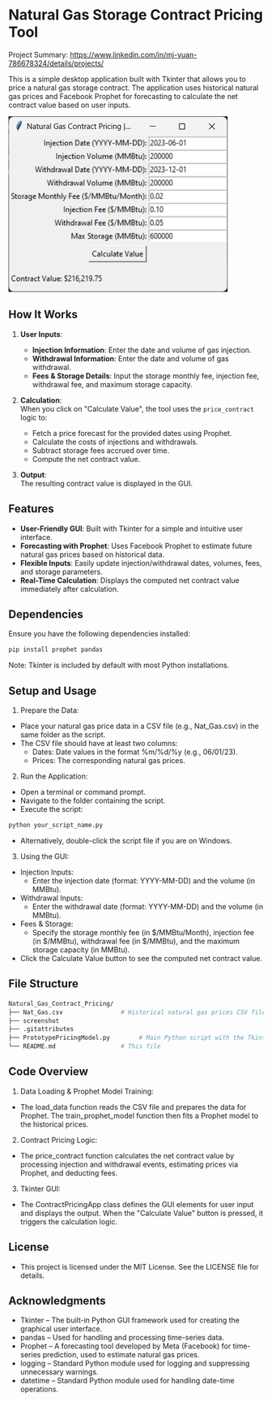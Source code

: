 # Natural Gas Storage Contract Pricing Tool

Project Summary: https://www.linkedin.com/in/mj-yuan-786678324/details/projects/

This is a simple desktop application built with Tkinter that allows you to price a natural gas storage contract. The application uses historical natural gas prices and Facebook Prophet for forecasting to calculate the net contract value based on user inputs.

![Application Screenshot](screenshot.png)

## How It Works

1. **User Inputs**:  
   - **Injection Information**: Enter the date and volume of gas injection.
   - **Withdrawal Information**: Enter the date and volume of gas withdrawal.
   - **Fees & Storage Details**: Input the storage monthly fee, injection fee, withdrawal fee, and maximum storage capacity.
   
2. **Calculation**:  
   When you click on "Calculate Value", the tool uses the `price_contract` logic to:
   - Fetch a price forecast for the provided dates using Prophet.
   - Calculate the costs of injections and withdrawals.
   - Subtract storage fees accrued over time.
   - Compute the net contract value.
   
3. **Output**:  
   The resulting contract value is displayed in the GUI.

## Features

- **User-Friendly GUI**: Built with Tkinter for a simple and intuitive user interface.
- **Forecasting with Prophet**: Uses Facebook Prophet to estimate future natural gas prices based on historical data.
- **Flexible Inputs**: Easily update injection/withdrawal dates, volumes, fees, and storage parameters.
- **Real-Time Calculation**: Displays the computed net contract value immediately after calculation.

## Dependencies

Ensure you have the following dependencies installed:

```bash
pip install prophet pandas
```
Note: Tkinter is included by default with most Python installations.

## Setup and Usage
1. Prepare the Data:
- Place your natural gas price data in a CSV file (e.g., Nat_Gas.csv) in the same folder as the script.
- The CSV file should have at least two columns:
  - Dates: Date values in the format %m/%d/%y (e.g., 06/01/23).
  - Prices: The corresponding natural gas prices.

2. Run the Application:
- Open a terminal or command prompt.
- Navigate to the folder containing the script.
- Execute the script:
```bash
python your_script_name.py
```
- Alternatively, double-click the script file if you are on Windows.

3. Using the GUI:
- Injection Inputs:
  - Enter the injection date (format: YYYY-MM-DD) and the volume (in MMBtu).
- Withdrawal Inputs:
  - Enter the withdrawal date (format: YYYY-MM-DD) and the volume (in MMBtu).
- Fees & Storage:
  - Specify the storage monthly fee (in $/MMBtu/Month), injection fee (in $/MMBtu), withdrawal fee (in $/MMBtu), and the maximum storage capacity (in MMBtu).
- Click the Calculate Value button to see the computed net contract value.

## File Structure
```bash
Natural_Gas_Contract_Pricing/
├── Nat_Gas.csv                # Historical natural gas prices CSV file
├── screenshot
├── .gitattributes
├── PrototypePricingModel.py        # Main Python script with the Tkinter GUI and contract pricing logic
└── README.md                  # This file
```

## Code Overview
1. Data Loading & Prophet Model Training:
- The load_data function reads the CSV file and prepares the data for Prophet. The train_prophet_model function then fits a Prophet model to the historical prices.
2. Contract Pricing Logic:
- The price_contract function calculates the net contract value by processing injection and withdrawal events, estimating prices via Prophet, and deducting fees.
3. Tkinter GUI:
- The ContractPricingApp class defines the GUI elements for user input and displays the output. When the "Calculate Value" button is pressed, it triggers the calculation logic.

## License
- This project is licensed under the MIT License. See the LICENSE file for details.

## Acknowledgments
- Tkinter – The built-in Python GUI framework used for creating the graphical user interface.
- pandas – Used for handling and processing time-series data.
- Prophet – A forecasting tool developed by Meta (Facebook) for time-series prediction, used to estimate natural gas prices.
- logging – Standard Python module used for logging and suppressing unnecessary warnings.
- datetime – Standard Python module used for handling date-time operations.




